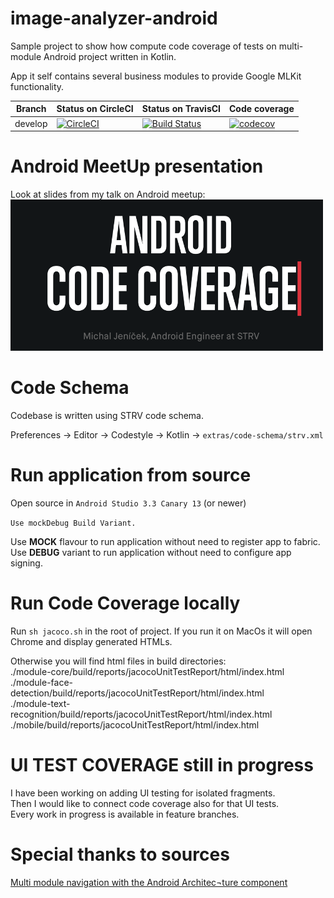# image-analyzer-android
Sample project to show how compute code coverage of tests on multi-module Android project written in Kotlin.

App it self contains several business modules to provide Google MLKit functionality.


| Branch | Status on CircleCI | Status on TravisCI | Code coverage |
| --- | --- | --- | --- |
| develop| [![CircleCI](https://circleci.com/gh/kotomisak/image-analyzer-android.svg?style=svg)](https://circleci.com/gh/kotomisak/image-analyzer-android)|[![Build Status](https://travis-ci.org/kotomisak/image-analyzer-android.svg?branch=develop)](https://travis-ci.org/kotomisak/image-analyzer-android)|[![codecov](https://codecov.io/gh/kotomisak/image-analyzer-android/branch/develop/graph/badge.svg)](https://codecov.io/gh/kotomisak/image-analyzer-android)|


# Android MeetUp presentation

Look at slides from my talk on Android meetup:<br/>
[ ![STRV](./extras/presentation/coverage_logo.png) ](https://speakerdeck.com/michaljenicek/androidcodecoverage)<br/>


# Code Schema

Codebase is written using STRV code schema.

Preferences -> Editor -> Codestyle -> Kotlin -> `extras/code-schema/strv.xml`

# Run application from source

Open source in `Android Studio 3.3 Canary 13` (or newer)<br/>

`Use mockDebug Build Variant.`

Use **MOCK** flavour to run application without need to register app to fabric.<br/>
Use **DEBUG** variant to run application without need to configure app signing.<br/>

# Run Code Coverage locally

Run `sh jacoco.sh` in the root of project.
If you run it on MacOs it will open Chrome and display generated HTMLs.<br/>

Otherwise you will find html files in build directories:<br/>
./module-core/build/reports/jacocoUnitTestReport/html/index.html<br/>
./module-face-detection/build/reports/jacocoUnitTestReport/html/index.html<br/>
./module-text-recognition/build/reports/jacocoUnitTestReport/html/index.html<br/>
./mobile/build/reports/jacocoUnitTestReport/html/index.html<br/>

# UI TEST COVERAGE still in progress

I have been working on adding UI testing for isolated fragments.<br/>
Then I would like to connect code coverage also for that UI tests.<br/>
Every work in progress is available in feature branches.<br/>

# Special thanks to sources


[Multi module navigation with the Android Architec¬ture component](https://medium.com/@hartwich.daniel/multi-module-navigation-with-the-android-architecture-component-82ed028fa1d9)
